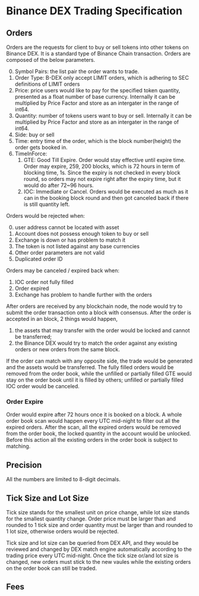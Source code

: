 


# Binance DEX Trading Specification

## Orders
Orders are the requests for client to buy or sell tokens into other tokens on Binance DEX. It is a standard type of Binance Chain transaction. Orders are composed of the below parameters.

0. Symbol Pairs: the list pair the order wants to trade. 
1. Order Type: B-DEX only accept LIMIT orders, which is adhering to SEC definitions of LIMIT orders
2. Price: price users would like to pay for the specified token quantity, presented as a float number of base currency. Internally it can be multiplied by Price Factor and store as an intergater in the range of int64.
3. Quantity: number of tokens users want to buy or sell. Internally it can be multiplied by Price Factor and store as an intergater in the range of int64.
4. Side: buy or sell
5. Time: entry time of the order, which is the block number(height) the order gets booked in.
6. TimeInForce:
   1. GTE: Good Till Expire. Order would stay effective until expire time. Order may expire, 259, 200 blocks, which is 72 hours in term of blocking time, 1s. Since the expiry is not checked in every block round, so orders may not expire right after the expiry time, but it would do after 72~96 hours. 
   2. IOC: Immediate or Cancel. Orders would be executed as much as it can in the booking block round and then got canceled back if there is still quantity left.
   
Orders would be rejected when:

0. user address cannot be located with asset
1. Account does not possess enough token to buy or sell
2. Exchange is down or has problem to match it
3. The token is not listed against any base currencies
4. Other order parameters are not valid
5. Duplicated order ID

Orders may be canceled / expired back when: 

1. IOC order not fully filled
2. Order expired
3. Exchange has problem to handle further with the orders

After orders are received by any blockchain node, the node would try to submit the order transaction onto a block with consensus. After the order is accepted in an block, 2 things would happen,
1. the assets that may transfer with the order would be locked and cannot be transferred;
2. the Binance DEX would try to match the order against any existing orders or new orders from the same block. 

If the order can match with any opposite side, the trade would be generated and the assets would be transferred. The fully filled orders would be removed from the order book, while the unfilled or partially filled GTE would stay on the order book until it is filled by others; unfilled or partially filled IOC order would be canceled.

### Order Expire
Order would expire after 72 hours once it is booked on a block. A whole order book scan would happen every UTC mid-night to filter out all the expired orders. After the scan, all the expired orders would be removed from the order book, the locked quantity in the account would be unlocked. Before this action all the existing orders in the order book is subject to matching. 


## Precision
All the numbers are limited to 8-digit decimals.

## Tick Size and Lot Size
Tick size stands for the smallest unit on price change, while lot size stands for the smallest quantity change. Order price must be larger than and rounded to 1 tick size and order quantity must be larger than and rounded to 1 lot size, otherwise orders would be rejected.

Tick size and lot size can be queried from DEX API, and they would be reviewed and changed by DEX match engine automatically according to the trading price every UTC mid-night. Once the tick size or/and lot size is changed, new orders must stick to the new vaules while the existing orders on the order book can still be traded.

## Fees

